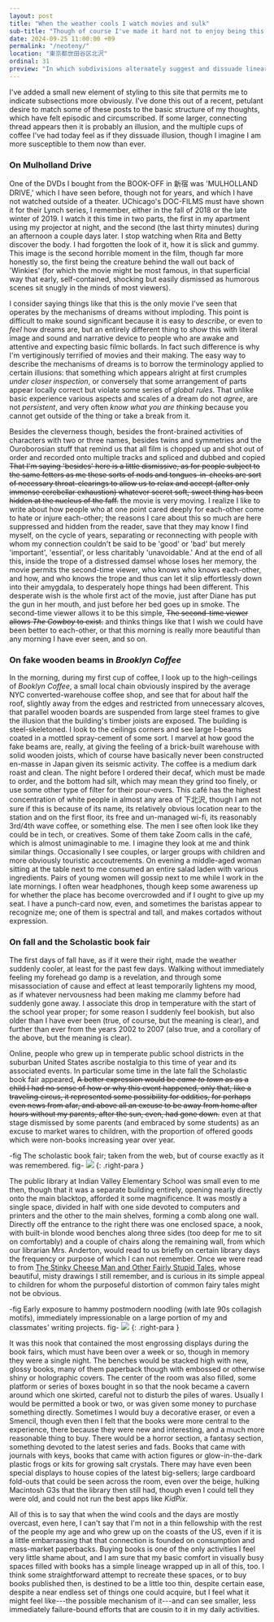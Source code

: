 ```yaml
---
layout: post
title: "When the weather cools I watch movies and sulk"
sub-title: "Though of course I've made it hard not to enjoy being this way."
date: 2024-09-25 11:00:00 +09
permalink: "/neoteny/"
location: "東京都世田谷区北沢"
ordinal: 31
preview: "In which subdivisions alternately suggest and dissuade linear connection, and on the origin of the tendency in children to embrace postmodern affect before they even have the chance to know what it might mean to not."
---
```


I've added a small new element of styling to this site that permits me to indicate subsections more obviously. I've done this out of a recent, petulant desire to match some of these posts to the basic structure of my thoughts, which have felt episodic and circumscribed. If some larger, connecting thread appears then it is probably an illusion, and the multiple cups of coffee I've had today feel as if they dissuade illusion, though I imagine I am more susceptible to them now than ever.

### On Mulholland Drive

One of the DVDs I bought from the BOOK-OFF in 新宿 was 'MULHOLLAND DRIVE,' which I have seen before, though not for years, and which I have not watched outside of a theater. UChicago's DOC-FILMS must have shown it for their Lynch series, I remember, either in the fall of 2018 or the late winter of 2019. I watch it this time in two parts, the first in my apartment using my projector at night, and the second (the last thirty minutes) during an afternoon a couple days later. I stop watching when Rita and Betty discover the body. I had forgotten the look of it, how it is slick and gummy. This image is the second horrible moment in the film, though far more honestly so, the first being the creature behind the wall out back of 'Winkies' (for which the movie might be most famous, in that superficial way that early, self-contained, shocking but easily dismissed as humorous scenes sit snugly in the minds of most viewers).

I consider saying things like that this is the only movie I've seen that operates by the mechanisms of dreams without imploding. This point is difficult to make sound significant because it is easy to *describe*, or even to *feel* how dreams are, but an entirely different thing to *show* this with literal image and sound and narrative device to people who are awake and attentive and expecting basic filmic bollards. In fact such difference is why I'm vertiginously terrified of movies and their making. The easy way to describe the mechanisms of dreams is to borrow the terminology applied to certain illusions: that something which appears alright at first crumples *under closer inspection*, or conversely that some arrangement of parts appear locally correct but violate some series of *global rules*. That unlike basic experience various aspects and scales of a dream do not *agree*, are not *persistent*, and very often *know what you are thinking* because you cannot get outside of the thing or take a break from it.

Besides the cleverness though, besides the front-brained activities of characters with two or three names, besides twins and symmetries and the Ouroborosian stuff that remind us that all film is chopped up and shot out of order and recorded onto multiple tracks and spliced and dubbed and copied ~~That I'm saying 'besides' here is a little dismissive, as for people subject to the same fetters as me these sorts of nods and tongues-in-cheeks are sort of necessary throat-clearings to allow us to relax and accept (after only immense cerebellar exhaustion) whatever secret soft, sweet thing has been hidden at the nucleus of the faff.~~ the movie is very moving. I realize I like to write about how people who at one point cared deeply for each-other come to hate or injure each-other; the reasons I care about this so much are here suppressed and hidden from the reader, save that they may know I find myself, on the cycle of years, separating or reconnecting with people with whom my connection couldn't be said to be 'good' or 'bad' but merely 'important', 'essential', or less charitably 'unavoidable.' And at the end of all this, inside the trope of a distressed damsel whose loses her memory, the movie permits the second-time viewer, who knows who knows each-other, and how, and who knows the trope and thus can let it slip effortlessly down into their amygdala, to desperately hope things had been different. This desperate wish is the whole first act of the movie, just after Diane has put the gun in her mouth, and just before her bed goes up in smoke. The second-time viewer allows it to be this simple, ~~The second-time viewer allows *The Cowboy* to exist.~~ and thinks things like that I wish we could have been better to each-other, or that this morning is really more beautiful than any morning I have ever seen, and so on.

### On fake wooden beams in *Brooklyn Coffee*

In the morning, during my first cup of coffee, I look up to the high-ceilings of *Booklyn Coffee*, a small local chain obviously inspired by the average NYC converted-warehouse coffee shop, and see that for about half the roof, slightly away from the edges and restricted from unnecessary alcoves, that parallel wooden boards are suspended from large steel frames to give the illusion that the building's timber joists are exposed. The building is steel-skeletoned. I look to the ceilings corners and see large I-beams coated in a mottled spray-cement of some sort. I marvel at how good the fake beams are, really, at giving the feeling of a brick-built warehouse with solid wooden joists, which of course have basically never been constructed en-masse in Japan given its seismic activity. The coffee is a medium dark roast and clean. The night before I ordered their decaf, which must be made to order, and the bottom had silt, which may mean they grind too finely, or use some other type of filter for their pour-overs. This café has the highest concentration of white people in almost any area of 下北沢, though I am not sure if this is because of its name, its relatively obvious location near to the station and on the first floor, its free and un-managed wi-fi, its reasonably 3rd/4th wave coffee, or something else. The men I see often look like they could be in tech, or creatives. Some of them take Zoom calls in the café, which is almost unimaginable to me. I imagine they look at me and think similar things. Occasionally I see couples, or larger groups with children and more obviously touristic accoutrements. On evening a middle-aged woman sitting at the table next to me consumed an entire salad laden with various ingredients. Pairs of young women will gossip next to me while I work in the late mornings. I often wear headphones, though keep some awareness up for whether the place has become overcrowded and if I ought to give up my seat. I have a punch-card now, even, and sometimes the baristas appear to recognize me; one of them is spectral and tall, and makes cortados without expression.

### On fall and the Scholastic book fair

The first days of fall have, as if it were their right, made the weather suddenly cooler, at least for the past few days. Walking without immediately feeling my forehead go damp is a revelation, and through some misassociation of cause and effect at least temporarily lightens my mood, as if whatever nervousness had been making me clammy before had suddenly gone away. I associate this drop in temperature with the start of the school year proper; for some reason I suddenly feel bookish, but also older than I have ever been (true, of course, but the meaning is clear), and further than ever from the years 2002 to 2007 (also true, and a corollary of the above, but the meaning is clear). 

Online, people who grew up in temperate public school districts in the suburban United States ascribe nostalgia to this time of year and its associated events. In particular some time in the late fall the Scholastic book fair appeared, ~~A better expression would be *came to town* as as a child I had no sense of how or why this event happened, only that, like a traveling circus, it represented some possibility for oddities, for perhaps even news from afar, and above all an excuse to be away from home after hours without my parents, after the sun, even, had gone down.~~ even at that stage dismissed by some parents (and embraced by some students) as an excuse to market wares to children, with the proportion of offered goods which were non-books increasing year over year.

-fig The scholastic book fair; taken from the web, but of course exactly as it was remembered. fig- <img src="/assets/img/scholastic_book_fair_fall.png">
{: .right-para }

The public library at Indian Valley Elementary School was small even to me then, though that it was a separate building entirely, opening nearly directly onto the main blacktop, afforded it some magnificence. It was mostly a single space, divided in half with one side devoted to computers and printers and the other to the main shelves, forming a comb along one wall. Directly off the entrance to the right there was one enclosed space, a nook, with built-in blonde wood benches along three sides (too deep for me to sit on comfortably) and a couple of chairs along the remaining wall, from which our librarian Mrs. Anderton, would read to us briefly on certain library days the frequency or purpose of which I can not remember. Once we were read to from [The Stinky Cheese Man and Other Fairly Stupid Tales](https://en.wikipedia.org/wiki/The_Stinky_Cheese_Man_and_Other_Fairly_Stupid_Tales), whose beautiful, misty drawings I still remember, and is curious in its simple appeal to children for whom the purposeful distortion of common fairy tales might not be obvious.

-fig Early exposure to hammy postmodern noodling (with late 90s collagish motifs), immediately impressionable on a large portion of my and classmates' writing projects. fig- <img src="/assets/img/stinky_cheese_man.jpg">
{: .right-para }

It was this nook that contained the most engrossing displays during the book fairs, which must have been over a week or so, though in memory they were a single night. The benches would be stacked high with new, glossy books, many of them paperback though with embossed or otherwise shiny or holographic covers. The center of the room was also filled, some platform or series of boxes bought in so that the nook became a cavern around which one skirted, careful not to disturb the piles of wares. Usually I would be permitted a book or two, or was given some money to purchase something directly. Sometimes I would buy a decorative eraser, or even a Smencil, though even then I felt that the books were more central to the experience, there because they were new and interesting, and a much more reasonable thing to buy. There would be a horror section, a fantasy section, something devoted to the latest series and fads. Books that came with journals with keys, books that came with action figures or glow-in-the-dark plastic frogs or kits for growing salt crystals. There may have even been special displays to house copies of the latest big-sellers; large cardboard fold-outs that could be seen across the room, even over the beige, hulking Macintosh G3s that the library then still had, though even I could tell they were old, and could not run the best apps like *KidPix*.

All of this is to say that when the wind cools and the days are mostly overcast, even here, I can't say that I'm not in a thin fellowship with the rest of the people my age and who grew up on the coasts of the US, even if it is a little embarrassing that that connection is founded on consumption and mass-market paperbacks. Buying books is one of the only activities I feel very little shame about, and I am sure that my basic comfort in visually busy spaces filled with books has a simple lineage wrapped up in all of this, too. I think some straightforward attempt to recreate these spaces, or to buy books published then, is destined to be a little too thin, despite certain ease, despite a near endless set of things one could acquire, but I feel what it might feel like---the possible mechanism of it---and can see smaller, less immediately failure-bound efforts that are cousin to it in my daily activities.

